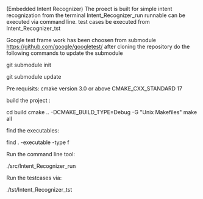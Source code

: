 (Embedded Intent Recognizer)
The proect is built for simple intent recognization from the terminal
Intent_Recognizer_run runnable can be executed via command line. test cases be executed from Intent_Recognizer_tst


Google test frame work has been choosen from submodule https://github.com/google/googletest/
after cloning the repository do the following commands to update the submodule

git submodule init

git submodule update

Pre requisits: 
 cmake version 3.0 or above
 CMAKE_CXX_STANDARD 17
 
build the project :

cd build
cmake .. -DCMAKE_BUILD_TYPE=Debug -G "Unix Makefiles" 
make all

find the executables: 

find . -executable -type f

Run the command line tool:

./src/Intent_Recognizer_run

Run the testcases via:

./tst/Intent_Recognizer_tst

